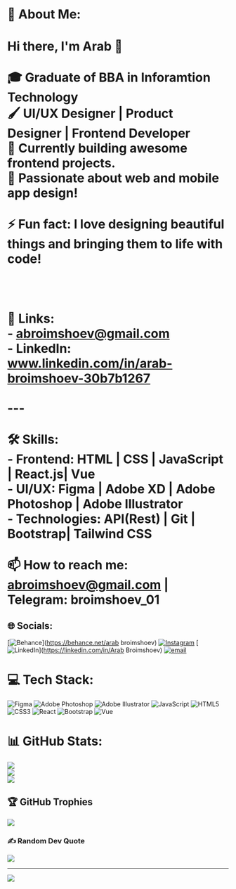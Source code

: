 
# 💫 About Me:
# Hi there, I'm Arab 👋<br><br>🎓 Graduate of BBA in Inforamtion Technology <br>🖌️ UI/UX Designer | Product Designer | Frontend Developer <br>🚀 Currently building awesome frontend projects.  <br>🌱 Passionate about web and mobile app design!<br><br>⚡ Fun fact: I love designing beautiful things and bringing them to life with code!<br><br><br><br>🔗 Links:<br>- abroimshoev@gmail.com<br>- LinkedIn: www.linkedin.com/in/arab-broimshoev-30b7b1267<br><br>---<br><br>🛠 Skills:<br>- Frontend: HTML | CSS | JavaScript | React.js| Vue <br>- UI/UX: Figma | Adobe XD | Adobe Photoshop | Adobe Illustrator<br>- Technologies: API(Rest) | Git | Bootstrap| Tailwind CSS<br><br>📫 How to reach me: abroimshoev@gmail.com | Telegram: broimshoev_01<br>


## 🌐 Socials:
[![Behance](https://img.shields.io/badge/Behance-1769ff?logo=behance&logoColor=white)](https://behance.net/arab broimshoev) [![Instagram](https://img.shields.io/badge/Instagram-%23E4405F.svg?logo=Instagram&logoColor=white)](https://instagram.com/broimshoev.a) [![LinkedIn](https://img.shields.io/badge/LinkedIn-%230077B5.svg?logo=linkedin&logoColor=white)](https://linkedin.com/in/Arab Broimshoev) [![email](https://img.shields.io/badge/Email-D14836?logo=gmail&logoColor=white)](mailto:abroimshoev@gmail.com) 

# 💻 Tech Stack:
![Figma](https://img.shields.io/badge/figma-%23F24E1E.svg?style=for-the-badge&logo=figma&logoColor=white) ![Adobe Photoshop](https://img.shields.io/badge/adobe%20photoshop-%2331A8FF.svg?style=for-the-badge&logo=adobe%20photoshop&logoColor=white) ![Adobe Illustrator](https://img.shields.io/badge/adobe%20illustrator-%23FF9A00.svg?style=for-the-badge&logo=adobe%20illustrator&logoColor=white) ![JavaScript](https://img.shields.io/badge/javascript-%23323330.svg?style=for-the-badge&logo=javascript&logoColor=%23F7DF1E) ![HTML5](https://img.shields.io/badge/html5-%23E34F26.svg?style=for-the-badge&logo=html5&logoColor=white) ![CSS3](https://img.shields.io/badge/css3-%231572B6.svg?style=for-the-badge&logo=css3&logoColor=white) ![React](https://img.shields.io/badge/React-%2344A833.svg?style=for-the-badge&logo=react&logoColor=white) ![Bootstrap](https://img.shields.io/badge/bootstrap-%238511FA.svg?style=for-the-badge&logo=bootstrap&logoColor=white) ![Vue](https://img.shields.io/badge/Vue-%2300C4CC.svg?style=for-the-badge&logo=Vue&logoColor=white)
# 📊 GitHub Stats:
![](https://github-readme-stats.vercel.app/api?username=Broimshoev17&theme=dark&hide_border=false&include_all_commits=false&count_private=false)<br/>
![](https://nirzak-streak-stats.vercel.app/?user=Broimshoev17&theme=dark&hide_border=false)<br/>
![](https://github-readme-stats.vercel.app/api/top-langs/?username=Broimshoev17&theme=dark&hide_border=false&include_all_commits=false&count_private=false&layout=compact)

## 🏆 GitHub Trophies
![](https://github-profile-trophy.vercel.app/?username=Broimshoev17&theme=radical&no-frame=false&no-bg=true&margin-w=4)

### ✍️ Random Dev Quote
![](https://quotes-github-readme.vercel.app/api?type=horizontal&theme=radical)

---
[![](https://visitcount.itsvg.in/api?id=Broimshoev17&icon=0&color=0)](https://visitcount.itsvg.in)

<!-- Proudly created with GPRM ( https://gprm.itsvg.in ) -->
